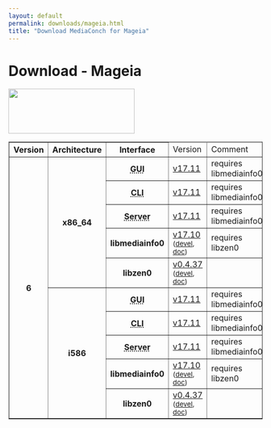 ```yaml
---
layout: default
permalink: downloads/mageia.html
title: "Download MediaConch for Mageia"
---
```


# Download - Mageia

<img src="/MediaConch/images/Mageia.png" width="250" height="89"><br />

<table border="1">
<thead>
<tr class="table-header">
    <th>Version</th>
    <th>Architecture</th>
    <th>Interface</th>
    <td>Version</td>
    <td>Comment</td>
</tr>
</thead>
<tbody>

<tr>
    <th rowspan="10" id="6">6</th>
    <th rowspan="5" id="6.x86_64">x86_64</th>
    <th><abbr title="Graphical User Interface">GUI</abbr></th>
    <td><a href="//mediaarea.net/download/binary/mediaconch-gui/17.11/mediaconch-gui-17.11.x86_64.Mageia_6.rpm">v17.11</a></td>
    <td>requires libmediainfo0</td>
</tr>
<tr>
    <th><abbr title="Command Line Interface">CLI</abbr></th>
    <td><a href="//mediaarea.net/download/binary/mediaconch/17.11/mediaconch-17.11.x86_64.Mageia_6.rpm">v17.11</a></td>
    <td>requires libmediainfo0</td>
</tr>
<tr>
    <th><abbr title="Server">Server</abbr></th>
    <td><a href="//mediaarea.net/download/binary/mediaconch-server/17.11/mediaconch-server-17.11.x86_64.Mageia_6.rpm">v17.11</a></td>
    <td>requires libmediainfo0</td>
</tr>
<tr>
    <th>libmediainfo0</th>
    <td><a href="//mediaarea.net/download/binary/libmediainfo0/17.10/libmediainfo0-17.10.x86_64.Mageia_6.rpm">v17.10</a> <small>(<a href="//mediaarea.net/download/binary/libmediainfo0/17.10/libmediainfo-devel-17.10.x86_64.Mageia_6.rpm">devel</a>, <a href="//mediaarea.net/download/binary/libmediainfo0/17.10/libmediainfo-doc-17.10.x86_64.Mageia_6.rpm">doc</a>)</small></td>
    <td>requires libzen0</td>
</tr>
<tr>
    <th>libzen0</th>
    <td><a href="//mediaarea.net/download/binary/libzen0/0.4.37/libzen0-0.4.37.x86_64.Mageia_6.rpm">v0.4.37</a> <small>(<a href="//mediaarea.net/download/binary/libzen0/0.4.37/libzen-devel-0.4.37.x86_64.Mageia_6.rpm">devel</a>, <a href="//mediaarea.net/download/binary/libzen0/0.4.37/libzen-doc-0.4.37.x86_64.Mageia_6.rpm">doc</a>)</small></td>
    <td>&nbsp;</td>
</tr>
<tr>
    <th rowspan="5" id="6.i586">i586</th>
    <th><abbr title="Graphical User Interface">GUI</abbr></th>
    <td><a href="//mediaarea.net/download/binary/mediaconch-gui/17.11/mediaconch-gui-17.11.i586.Mageia_6.rpm">v17.11</a></td>
    <td>requires libmediainfo0</td>
</tr>
<tr>
    <th><abbr title="Command Line Interface">CLI</abbr></th>
    <td><a href="//mediaarea.net/download/binary/mediaconch/17.11/mediaconch-17.11.i586.Mageia_6.rpm">v17.11</a></td>
    <td>requires libmediainfo0</td>
</tr>
<tr>
    <th><abbr title="Server">Server</abbr></th>
    <td><a href="//mediaarea.net/download/binary/mediaconch-server/17.11/mediaconch-server-17.11.i586.Mageia_6.rpm">v17.11</a></td>
    <td>requires libmediainfo0</td>
</tr>
<tr>
    <th>libmediainfo0</th>
    <td><a href="//mediaarea.net/download/binary/libmediainfo0/17.10/libmediainfo0-17.10.i586.Mageia_6.rpm">v17.10</a> <small>(<a href="//mediaarea.net/download/binary/libmediainfo0/17.10/libmediainfo-devel-17.10.i586.Mageia_6.rpm">devel</a>, <a href="//mediaarea.net/download/binary/libmediainfo0/17.10/libmediainfo-doc-17.10.i586.Mageia_6.rpm">doc</a>)</small></td>
    <td>requires libzen0</td>
</tr>
<tr>
    <th>libzen0</th>
    <td><a href="//mediaarea.net/download/binary/libzen0/0.4.37/libzen0-0.4.37.i586.Mageia_6.rpm">v0.4.37</a> <small>(<a href="//mediaarea.net/download/binary/libzen0/0.4.37/libzen-devel-0.4.37.i586.Mageia_6.rpm">devel</a>, <a href="//mediaarea.net/download/binary/libzen0/0.4.37/libzen-doc-0.4.37.i586.Mageia_6.rpm">doc</a>)</small></td>
    <td>&nbsp;</td>
</tr>
</tbody>
</table>
